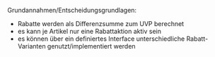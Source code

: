 Grundannahmen/Entscheidungsgrundlagen:
 - Rabatte werden als Differenzsumme zum UVP berechnet
 - es kann je Artikel nur eine Rabattaktion aktiv sein
 - es können über ein definiertes Interface unterschiedliche Rabatt-Varianten genutzt/implementiert werden
